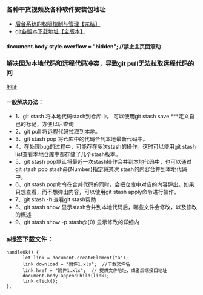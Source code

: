 
### 各种干货视频及各种软件安装包地址

* [后台系统的权限控制与管理【完结】](https://www.bilibili.com/video/BV15Q4y1K79c?from=search&seid=13581687011867552931)
* [git各版本下载地址【全版本】](https://npm.taobao.org/mirrors/git-for-windows/)

#### document.body.style.overflow = "hidden"; //禁止主页面滚动

### 解决因为本地代码和远程代码冲突，导致git pull无法拉取远程代码的问 
[地址](https://www.cnblogs.com/zhujiabin/p/9140863.html)

#### 一般解决办法：
* 1、git stash 将本地代码stash到仓库中。
可以使用git stash save ***定义自己的标记，方便以后查询
* 2、git pull 将远程代码拉取到本地。
* 3、git stash pop 将仓库中的代码合到本地最新代码中。
* 4、在处理bug的过程中，可能存在多次stash的操作。这时可以使用git stash list查看本地仓库中都存储了几个stash版本。
* 5、git stash pop默认将最近一次stash操作合并到本地代码中，也可以通过git stash pop stash@{Number}指定将某次    stash的内容合并到本地代码中。
* 6、git stash pop命令在合并代码的同时，会把仓库中对应的内容弹出。如果只想查看，而不想弹出内容，可以使用git stash apply命令进行操作。
* 7、git stash -h 查看git stash帮助
* 8、git stash show 显示stash合并到本地代码后，哪些文件会修改，以及修改的概述
* 9、git stash show -p stash@{0} 显示修改的详细内
### a标签下载文件：
```
handleOk() {
      let link = document.createElement("a");
      link.download = "附件1.xls";  //下载文件名
      link.href = "附件1.xls";  // 提供文件地址，或者后端接口地址
      document.body.appendChild(link);
      link.click();
},

```
